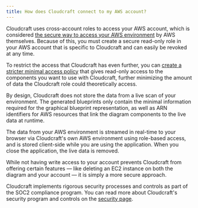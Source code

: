 ```yaml
---
title: How does Cloudcraft connect to my AWS account?
---
```


Cloudcraft uses cross-account roles to access your AWS account, which is considered [the secure way to access your AWS environment][1] by AWS themselves. Because of this, you must create a secure read-only role in your AWS account that is specific to Cloudcraft and can easily be revoked at any time.

To restrict the access that Cloudcraft has even further, you can [create a stricter minimal access policy][2] that gives read-only access to the components you want to use with Cloudcraft, further minimizing the amount of data the Cloudcraft role could theoretically access.

By design, Cloudcraft does not store the data from a live scan of your environment. The generated blueprints only contain the minimal information required for the graphical blueprint representation, as well as ARN identifiers for AWS resources that link the diagram components to the live data at runtime.

The data from your AWS environment is streamed in real-time to your browser via Cloudcraft's own AWS environment using role-based access, and is stored client-side while you are using the application. When you close the application, the live data is removed.

While not having write access to your account prevents Cloudcraft from offering certain features — like deleting an EC2 instance on both the diagram and your account — it is simply a more secure approach.

Cloudcraft implements rigorous security processes and controls as part of the SOC2 compliance program. You can read more about Cloudcraft's security program and controls on the [security page][3].

[1]: http://docs.aws.amazon.com/IAM/latest/UserGuide/id_roles_create_for-user_externalid.html
[2]: /cloudcraft/advanced/minimal-iam-policy/
[3]: https://www.cloudcraft.co/security
